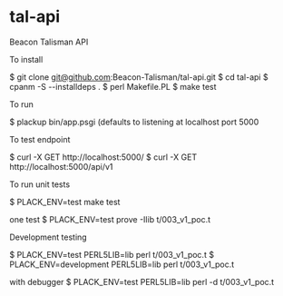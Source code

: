 # tal-api
Beacon Talisman API

To install

$ git clone git@github.com:Beacon-Talisman/tal-api.git
$ cd tal-api
$ cpanm -S --installdeps .
$ perl Makefile.PL
$ make test

To run

$ plackup bin/app.psgi
(defaults to listening at localhost port 5000

To test endpoint

$ curl -X GET http://localhost:5000/
$ curl -X GET http://localhost:5000/api/v1

To run unit tests

$  PLACK_ENV=test make test

one test
$ PLACK_ENV=test prove -Ilib t/003_v1_poc.t

Development testing

$ PLACK_ENV=test PERL5LIB=lib perl t/003_v1_poc.t
$ PLACK_ENV=development PERL5LIB=lib perl t/003_v1_poc.t

with debugger
$ PLACK_ENV=test PERL5LIB=lib perl -d t/003_v1_poc.t
